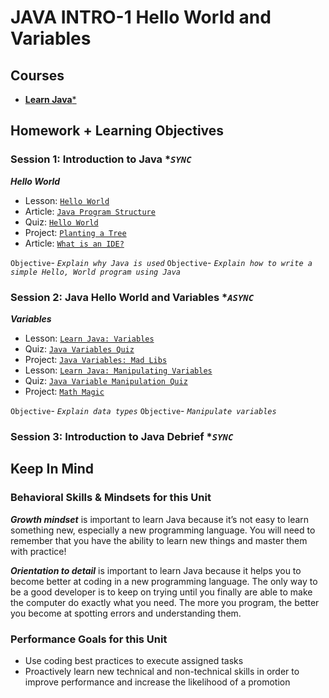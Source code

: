 # JAVA INTRO-1 Hello World and Variables

## Courses

- [**Learn Java***](https://www.codecademy.com/learn/learn-java)

## Homework + Learning Objectives

### Session 1: Introduction to Java **`SYNC`*

***Hello World***

- Lesson: [`Hello World`](https://www.codecademy.com/courses/learn-java/lessons/hello-world-java/resume)
- Article: [`Java Program Structure`](https://www.codecademy.com/courses/learn-java/articles/java-program-structure)
- Quiz: [`Hello World`](https://www.codecademy.com/courses/learn-java/quizzes/java-hello-world-quiz)
- Project: [`Planting a Tree`](https://www.codecademy.com/courses/learn-java/projects/planting-a-tree)
- Article: [`What is an IDE?`](https://www.codecademy.com/courses/learn-java/articles/what-is-an-ide)

`Objective`- *`Explain why Java is used`*
`Objective`- *`Explain how to write a simple Hello, World program using Java`*

### Session 2: Java Hello World and Variables **`ASYNC`*

***Variables***

- Lesson: [`Learn Java: Variables`](https://www.codecademy.com/courses/learn-java/lessons/learn-java-variables/resume)
- Quiz: [`Java Variables Quiz`](https://www.codecademy.com/courses/learn-java/quizzes/java-variables-quiz)
- Project: [`Java Variables: Mad Libs`](https://www.codecademy.com/courses/learn-java/projects/java-variables-mad-libs)
- Lesson: [`Learn Java: Manipulating Variables`](https://www.codecademy.com/courses/learn-java/lessons/learn-java-manipulating-variables/resume)
- Quiz: [`Java Variable Manipulation Quiz`](https://www.codecademy.com/courses/learn-java/quizzes/java-variable-manipulation-quiz)
- Project: [`Math Magic`](https://www.codecademy.com/courses/learn-java/projects/math-magic)

`Objective`- *`Explain data types`*
`Objective`- *`Manipulate variables`*

### Session 3: Introduction to Java Debrief **`SYNC`*

## Keep In Mind

### Behavioral Skills & Mindsets for this Unit

***Growth mindset*** is important to learn Java because it’s not easy to learn something new, especially a new programming language. You will need to remember that you have the ability to learn new things and master them with practice!

***Orientation to detail*** is important to learn Java because it helps you to become better at coding in a new programming language. The only way to be a good developer is to keep on trying until you finally are able to make the computer do exactly what you need. The more you program, the better you become at spotting errors and understanding them.

### Performance Goals for this Unit

- Use coding best practices to execute assigned tasks
- Proactively learn new technical and non-technical skills in order to improve performance and increase the likelihood of a promotion

